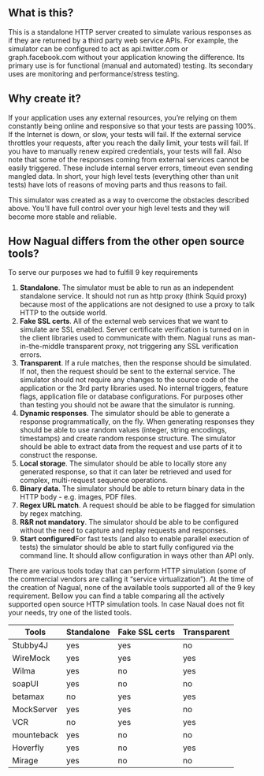 ## What is this?

This is a standalone HTTP server created to simulate various responses as if they are returned by a third party web service APIs. For example, the simulator can be configured to act as api.twitter.com or graph.facebook.com without your application knowing the difference. Its primary use is for functional (manual and automated) testing. Its secondary uses are monitoring and performance/stress testing.

## Why create it?

If your application uses any external resources, you’re relying on them constantly being online and responsive so that your tests are passing 100%. If the Internet is down, or slow, your tests will fail. If the external service throttles your requests, after you reach the daily limit, your tests will fail. If you have to manually renew expired credentials, your tests will fail. Also note that some of the responses coming from external services cannot be easily triggered. These include internal server errors, timeout even sending mangled data. In short, your high level tests (everything other than unit tests) have lots of reasons of moving parts and thus reasons to fail.

This simulator was created as a way to overcome the obstacles described above. You’ll have full control over your high level tests and they will become more stable and reliable.

## How Nagual differs from the other open source tools?

To serve our purposes we had to fulfill 9 key requirements

1. **Standalone**. The simulator must be able to run as an independent standalone service. It should not run as http proxy (think Squid proxy) because most of the applications are not designed to use a proxy to talk HTTP to the outside world.
2. **Fake SSL certs**. All of the external web services that we want to simulate are SSL enabled. Server certificate verification is turned on in the client libraries used to communicate with them. Nagual runs as man-in-the-middle transparent proxy, not triggering any SSL verification errors.
3. **Transparent**. If a rule matches, then the response should be simulated. If not, then the request should be sent to the external service. The simulator should not require any changes to the source code of the application or the 3rd party libraries used. No internal triggers, feature flags, application file or database configurations. For purposes other than testing you should not be aware that the simulator is running.
4. **Dynamic responses**. The simulator should be able to generate a response programmatically, on the fly. When generating responses they should be able to use random values (integer, string encodings, timestamps) and create random response structure. The simulator should be able to extract data from the request and use parts of it to construct the response.
5. **Local storage**. The simulator should be able to locally store any generated response, so that it can later be retrieved and used for complex, multi-request sequence operations.
6. **Binary data**. The simulator should be able to return binary data in the HTTP body - e.g. images, PDF files.
7. **Regex URL match**. A request should be able to be flagged for simulation by regex matching.
8. **R&R not mandatory**. The simulator should be able to be configured without the need to capture and replay requests and responses.
9. **Start configured**For fast tests (and also to enable parallel execution of tests) the simulator should be able to start fully configured via the command line. It should allow configuration in ways other than API only.

There are various tools today that can perform HTTP simulation (some of the commercial vendors are calling it “service virtualization”). At the time of the creation of Nagual, none of the available tools supported all of the 9 key requirement. Bellow you can find a table comparing all the actively supported open source HTTP simulation tools. In case Naual does not fit your needs, try one of the listed tools.

| Tools      | Standalone | Fake SSL certs | Transparent |
| ---------- | ---------- | -------------- | ----------- |
| Stubby4J   | yes        | yes            | no          |
| WireMock   | yes        | yes            | yes         |
| Wilma      | yes        | no             | yes         |
| soapUI     | yes        | no             | no          |
| betamax    | no         | yes            | yes         |
| MockServer | yes        | yes            | no          |
| VCR        | no         | yes            | yes         |
| mounteback | yes        | no             | no          |
| Hoverfly   | yes        | no             | yes         |
| Mirage     | yes        | no             | no          |
